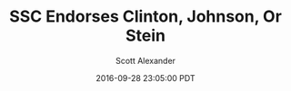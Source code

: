 ---
layout: podcast
title: "SSC Endorses Clinton, Johnson, Or Stein"
author: Scott Alexander
description: https://slatestarcodex.com/2016/09/28/ssc-endorses-clinton-johnson-or-stein/
date: 2016-09-28 23:05:00 PDT
length: 6516987
duration: 1629
guid: ssc-endorses-clinton-johnson-or-stein
---